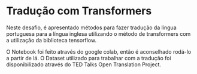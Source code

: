 # Tradução com Transformers

Neste desafio, é apresentado métodos para fazer tradução da língua portuguesa para a língua inglesa utilizando o método de transformers com a utilização da biblioteca tensorflow.

O Notebook foi feito através do google colab, então é aconselhado rodá-lo a partir de lá. O Dataset utilizado para trabalhar com a tradução foi disponibilizado através do TED Talks Open Translation Project.
